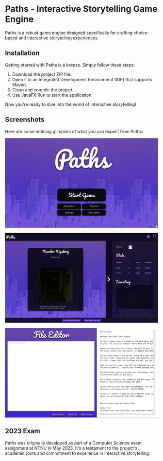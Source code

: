 # Paths - Interactive Storytelling Game Engine

Paths is a robust game engine designed specifically for crafting choice-based and interactive storytelling experiences.

## Installation

Getting started with Paths is a breeze. Simply follow these steps:

1. Download the project ZIP file.
2. Open it in an Integrated Development Environment (IDE) that supports Maven.
3. Clean and compile the project.
4. Use JavaFX:Run to start the application.

Now you're ready to dive into the world of interactive storytelling!

## Screenshots

Here are some enticing glimpses of what you can expect from Paths:

![Screenshot 1](https://github.com/mattkje/Paths/blob/main/src/main/resources/gruppe/fire/Media/screenshot1.png?raw=true)

![Screenshot 2](https://github.com/mattkje/Paths/blob/main/src/main/resources/gruppe/fire/Media/screenshot2.png?raw=true)

![Screenshot 3](https://github.com/mattkje/Paths/blob/main/src/main/resources/gruppe/fire/Media/screenshot3.png?raw=true)

## 2023 Exam

Paths was originally developed as part of a Computer Science exam assignment at NTNU in May 2023. It's a testament to the project's academic roots and commitment to excellence in interactive storytelling.
